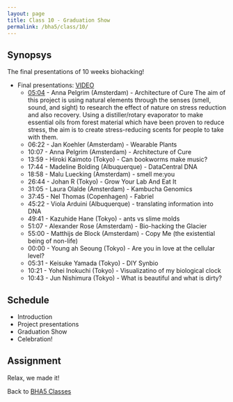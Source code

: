 ```yaml
---
layout: page
title: Class 10 - Graduation Show
permalink: /bha5/class/10/
---
```


## Synopsys

The final presentations of 10 weeks biohacking! 
* Final presentations: [VIDEO](https://vimeo.com/265259253)
  * [05:04](https://vimeo.com/265259253#t=5m4s) - Anna Pelgrim (Amsterdam) - Architecture of Cure
The aim of this project is using natural elements through the senses (smell, sound, and sight) to research the effect of nature on stress reduction and also recovery. Using a distiller/rotary evaporator to make essential oils from forest material which have been proven to reduce stress, the aim is to create stress-reducing scents for people to take with them.
   * 06:22 - Jan Koehler (Amsterdam) - Wearable Plants
  * 10:07 - Anna Pelgrim (Amsterdam) - Architecture of Cure
  * 13:59 - Hiroki Kaimoto (Tokyo) - Can bookworms make music?
  * 17:44 - Madeline Bolding (Albuquerque) - DataCentral DNA
  * 18:58 - Malu Luecking (Amsterdam) - smell me:you
  * 26:44 - Johan R (Tokyo) - Grow Your Lab And Eat It
  * 31:05 - Laura Olalde (Amsterdam) - Kambucha Genomics
  * 37:45 - Nel Thomas (Copenhagen) - Fabriel
  * 45:22 - Viola Arduini (Albuquerque) - translating information into DNA
  * 49:41 - Kazuhide Hane (Tokyo) - ants vs slime molds
  * 51:07 - Alexander Rose (Amsterdam) - Bio-hacking the Glacier
  * 55:00 - Matthijs de Block (Amsterdam) - Copy Me (the existential being of non-life)
  * 00:00 - Young ah Seoung (Tokyo) - Are you in love at the cellular level?
  * 05:31 - Keisuke Yamada (Tokyo) - DIY Synbio
  * 10:21 - Yohei Inokuchi (Tokyo) - Visualizatino of my biological clock
  * 10:43 - Jun Nishimura (Tokyo) - What is beautiful and what is dirty?
  
## Schedule

* Introduction
* Project presentations
* Graduation Show
* Celebration!

## Assignment

Relax, we made it!

Back to [BHA5 Classes](/bha5/classes/)